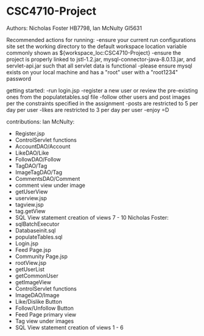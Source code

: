 # CSC4710-Project
Authors: Nicholas Foster HB7798, Ian McNulty GI5631

Recommended actions for running:
-ensure your current run configurations site set the working directory to the default workspace location variable commonly shown as ${workspace_loc:CSC4710-Project}
-ensure the project is properly linked to jstl-1.2.jar, mysql-connector-java-8.0.13.jar, and servlet-api.jar such that all servlet data is functional
-please ensure mysql exists on your local machine and has a "root" user with a "root1234" password

getting started:
-run login.jsp
-register a new user or review the pre-existing ones from the populatetables.sql file
-follow other users and post images per the constraints specified in the assignment
-posts are restricted to 5 per day per user
-likes are restricted to 3 per day per user
-enjoy =D

contributions:
Ian McNulty:
- Register.jsp
- ControlServlet functions
- AccountDAO/Account
- LikeDAO/Like
- FollowDAO/Follow
- TagDAO/Tag
- ImageTagDAO/Tag
- CommentsDAO/Comment
- comment view under image
- getUserView
- userview.jsp
- tagview.jsp
- tag.getView
- SQL View statement creation of views 7 - 10
Nicholas Foster:
- sqlBatchExecutor
- Databaseinit.sql
- populateTables.sql
- Login.jsp
- Feed Page.jsp
- Community Page.jsp
- rootView.jsp
- getUserList
- getCommonUser
- getImageView
- ControlServlet functions
- ImageDAO/Image
- Like/Dislike Button
- Follow/Unfollow Button
- Feed Page primary view
- Tag view under images
- SQL View statement creation of views 1 - 6